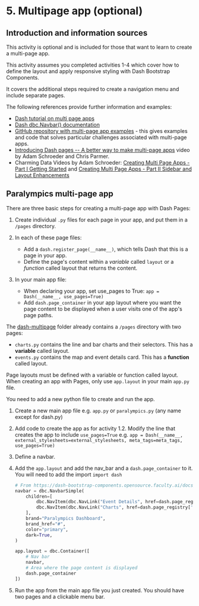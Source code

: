 # 5. Multipage app (optional)

## Introduction and information sources

This activity is optional and is included for those that want to learn to create a multi-page app.

This activity assumes you completed activities 1-4 which cover how to define the layout and apply responsive styling
with Dash Bootstrap Components.

It covers the additional steps required to create a navigation menu and include separate pages.

The following references provide further information and examples:

- [Dash tutorial on multi page apps](https://dash.plotly.com/urls)
- [Dash dbc.Navbar() documentation](https://dash-bootstrap-components.opensource.faculty.ai/docs/components/navbar/)
- [GitHub repository with multi-page app examples](https://github.com/AnnMarieW/dash-multi-page-app-demos) - this gives
  examples and code that solves particular challenges associated with multi-page apps.
- [Introducing Dash pages -- A better way to make multi-page apps](https://youtu.be/pJMZ0r84Rqs) video by Adam Schroeder
  and Chris Parmer.
- Charming Data Videos by Adam
  Schroeder: [Creating Multi Page Apps - Part I Getting Started](https://youtu.be/Hc9_-ncr4nU)
  and [Creating Multi Page Apps - Part II Sidebar and Layout Enhancements](https://www.youtube.com/watch?v=MtSgh6FOL7I)

## Paralympics multi-page app

There are three basic steps for creating a multi-page app with Dash Pages:

1. Create individual `.py` files for each page in your app, and put them in a `/pages` directory.

2. In each of these page files:

    - Add a `dash.register_page(__name__)`, which tells Dash that this is a page in your app.
    - Define the page's content within a _variable_ called `layout` or a _function_ called layout that returns the
      content.

3. In your main app file:

    - When declaring your app, set use_pages to True: `app = Dash(__name__, use_pages=True)`
    - Add `dash.page_container` in your app layout where you want the page content to be displayed when a user visits
      one of the app's page paths.

The [dash-multipage](../../src/dash_multi) folder already contains a `/pages` directory with two pages:

- `charts.py` contains the line and bar charts and their selectors. This has a **variable** called layout.
- `events.py` contains the map and event details card. This has a **function** called layout.

Page layouts must be defined with a variable or function called layout. When creating an app with Pages, only use
`app.layout` in your main `app.py` file.

You need to add a new python file to create and run the app.

1. Create a new main app file e.g. `app.py` or `paralympics.py` (any name except for dash.py)
2. Add code to create the app as for activity 1.2. Modify the line that creates the app to include `use_pages=True`
   e.g. `app = Dash(__name__, external_stylesheets=external_stylesheets, meta_tags=meta_tags, use_pages=True)`
3. Define a navbar.
4. Add the `app.layout` and add the nav_bar and a `dash.page_container` to it. You will need to add the import
   `import dash`

    ```python
    # From https://dash-bootstrap-components.opensource.faculty.ai/docs/components/navbar/
    navbar = dbc.NavbarSimple(
        children=[
            dbc.NavItem(dbc.NavLink("Event Details", href=dash.page_registry['pages.events']['path'])),
            dbc.NavItem(dbc.NavLink("Charts", href=dash.page_registry['pages.charts']['path'])),
        ],
        brand="Paralympics Dashboard",
        brand_href="#",
        color="primary",
        dark=True,
    )

    app.layout = dbc.Container([
        # Nav bar
        navbar,
        # Area where the page content is displayed
        dash.page_container
    ])
    ```
5. Run the app from the main app file you just created. You should have two pages and a clickable menu bar.

